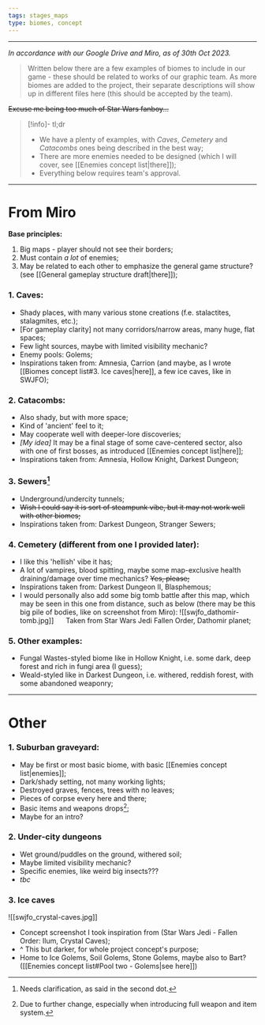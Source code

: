 ```yaml
---
tags: stages_maps
type: biomes, concept
---
```

___

*In accordance with our Google Drive and Miro, as of 30th Oct 2023.*

>Written below there are a few examples of biomes to include in our game - these should be related to works of our graphic team. As more biomes are added to the project, their separate descriptions will show up in different files here (this should be accepted by the team).

~~Excuse me being too much of Star Wars fanboy...~~

>[!info]- tl;dr
>- We have a plenty of examples, with *Caves*, *Cemetery* and *Catacombs* ones being described in the best way;
>- There are more enemies needed to be designed (which I will cover, see [[Enemies concept list|there]]);
>- Everything below requires team's approval.

___
# From Miro

**Base principles:**
1. Big maps - player should not see their borders;
2. Must contain *a lot* of enemies;
3. May be related to each other to emphasize the general game structure? (see [[General gameplay structure draft|there]]);
### 1. Caves:

- Shady places, with many various stone creations (f.e. stalactites, stalagmites, etc.);
- \[For gameplay clarity] not many corridors/narrow areas, many huge, flat spaces;
- Few light sources, maybe with limited visibility mechanic?
- Enemy pools: Golems;
- Inspirations taken from: Amnesia, Carrion (and maybe, as I wrote [[Biomes concept list#3. Ice caves|here]], a few ice caves, like in SWJFO);

### 2. Catacombs:

- Also shady, but with more space;
- Kind of 'ancient' feel to it;
- May cooperate well with deeper-lore discoveries;
- *\[My idea]* It may be a final stage of some cave-centered sector, also with one of first bosses, as introduced [[Enemies concept list|here]];
- Inspirations taken from: Amnesia, Hollow Knight, Darkest Dungeon;


### 3. Sewers[^1]

- Underground/undercity tunnels;
- ~~Wish I could say it is sort of steampunk vibe, but it may not work well with other biomes;~~
- Inspirations taken from: Darkest Dungeon, Stranger Sewers;

### 4. Cemetery (different from one I provided later):

- I like this 'hellish' vibe it has;
- A lot of vampires, blood spitting, maybe some map-exclusive health draining/damage over time mechanics? ~~Yes, please;~~
- Inspirations taken from: Darkest Dungeon II, Blasphemous;
- I would personally also add some big tomb battle after this map, which may be seen in this one from distance, such as below (there may be this big pile of bodies, like on screenshot from Miro):
![[swjfo_dathomir-tomb.jpg]]
$\quad$ Taken from Star Wars Jedi Fallen Order, Dathomir planet;

### 5. Other examples:

- Fungal Wastes-styled biome like in Hollow Knight, i.e. some dark, deep forest and rich in fungi area (I guess);
- Weald-styled like in Darkest Dungeon, i.e. withered, reddish forest, with some abandoned weaponry;

___
# Other
### 1. Suburban graveyard:

- May be first or most basic biome, with basic [[Enemies concept list|enemies]];
- Dark/shady setting, not many working lights;
- Destroyed graves, fences, trees with no leaves;
- Pieces of corpse every here and there;
- Basic items and weapons drops[^2];
- Maybe for an intro?

### 2. Under-city dungeons

- Wet ground/puddles on the ground, withered soil;
- Maybe limited visibility mechanic?
- Specific enemies, like weird big insects???
- *tbc*

### 3. Ice caves

![[swjfo_crystal-caves.jpg]]
- Concept screenshot I took inspiration from (Star Wars Jedi - Fallen Order: Ilum, Crystal Caves);
- ^ This but darker, for whole project concept's purpose;
- Home to Ice Golems, Soil Golems, Stone Golems, maybe also to Bart? ([[Enemies concept list#Pool two - Golems|see here]])


[^1]: Needs clarification, as said in the second dot.
[^2]: Due to further change, especially when introducing full weapon and item system.


